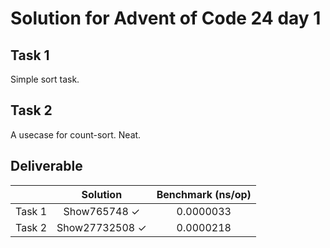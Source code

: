 # Solution for Advent of Code 24 day 1
## Task 1
Simple sort task.


## Task 2
A usecase for count-sort. Neat.

## Deliverable

| | Solution | Benchmark (ns/op) |
| - | :------: | :-------------: |
|Task 1 | <spoiler>Show</spoiler>765748 &#10003; | 0.0000033  |
|Task 2 | <spoiler>Show</spoiler>27732508 &#10003; | 0.0000218  |
